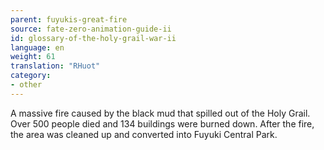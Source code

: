 ```yaml
---
parent: fuyukis-great-fire
source: fate-zero-animation-guide-ii
id: glossary-of-the-holy-grail-war-ii
language: en
weight: 61
translation: "RHuot"
category:
- other
---
```


A massive fire caused by the black mud that spilled out of the Holy Grail. Over 500 people died and 134 buildings were burned down. After the fire, the area was cleaned up and converted into Fuyuki Central Park.
